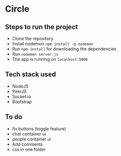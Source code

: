 # Circle

## Steps to run the project

- Clone the repository.
- Install nodemon `npm install -g nodemon`
- Run `npm install` for downloading the dependencies
- Run `nodemon server.js`
- The app is running on `localhost:5000`

## Tech stack used

- NodeJS
- PeerJS
- Socket.io
- Bootstrap


## To do

* fix buttons (toggle feature)
* chat container ui 
* people container ui
* Add comments
* css in one folder
